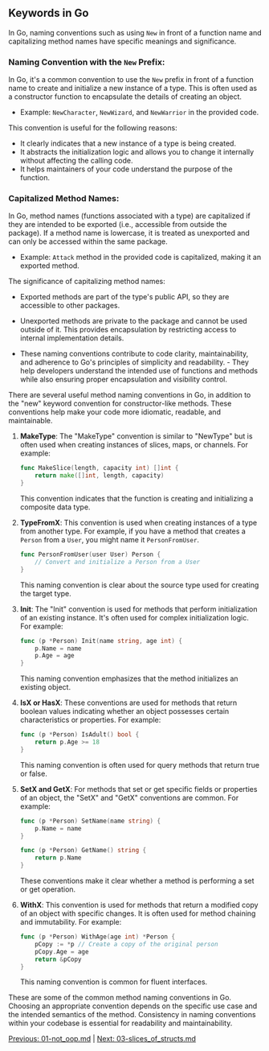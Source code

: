 ## Keywords in Go

In Go, naming conventions such as using `New` in front of a function name and capitalizing method names have specific meanings and significance.

### Naming Convention with the `New` Prefix:

   In Go, it's a common convention to use the `New` prefix in front of a function name to create and initialize a new instance of a type. This is often used as a constructor function to encapsulate the details of creating an object.

   - Example: `NewCharacter`, `NewWizard`, and `NewWarrior` in the provided code.

   This convention is useful for the following reasons:
   
   - It clearly indicates that a new instance of a type is being created.
   - It abstracts the initialization logic and allows you to change it internally without affecting the calling code.
   - It helps maintainers of your code understand the purpose of the function.

### Capitalized Method Names:

   In Go, method names (functions associated with a type) are capitalized if they are intended to be exported (i.e., accessible from outside the package). If a method name is lowercase, it is treated as unexported and can only be accessed within the same package.

   - Example: `Attack` method in the provided code is capitalized, making it an exported method.

   The significance of capitalizing method names:
   
   - Exported methods are part of the type's public API, so they are accessible to other packages.
   - Unexported methods are private to the package and cannot be used outside of it. This provides encapsulation by restricting access to internal implementation details.

- These naming conventions contribute to code clarity, maintainability, and adherence to Go's principles of simplicity and readability. - They help developers understand the intended use of functions and methods while also ensuring proper encapsulation and visibility control.

There are several useful method naming conventions in Go, in addition to the "new" keyword convention for constructor-like methods. These conventions help make your code more idiomatic, readable, and maintainable. 

1. **MakeType**: The "MakeType" convention is similar to "NewType" but is often used when creating instances of slices, maps, or channels. For example:

   ```go
   func MakeSlice(length, capacity int) []int {
       return make([]int, length, capacity)
   }
   ```

   This convention indicates that the function is creating and initializing a composite data type.

2. **TypeFromX**: This convention is used when creating instances of a type from another type. For example, if you have a method that creates a `Person` from a `User`, you might name it `PersonFromUser`.

   ```go
   func PersonFromUser(user User) Person {
       // Convert and initialize a Person from a User
   }
   ```

   This naming convention is clear about the source type used for creating the target type.

3. **Init**: The "Init" convention is used for methods that perform initialization of an existing instance. It's often used for complex initialization logic. For example:

   ```go
   func (p *Person) Init(name string, age int) {
       p.Name = name
       p.Age = age
   }
   ```

   This naming convention emphasizes that the method initializes an existing object.

4. **IsX or HasX**: These conventions are used for methods that return boolean values indicating whether an object possesses certain characteristics or properties. For example:

   ```go
   func (p *Person) IsAdult() bool {
       return p.Age >= 18
   }
   ```

   This naming convention is often used for query methods that return true or false.

5. **SetX and GetX**: For methods that set or get specific fields or properties of an object, the "SetX" and "GetX" conventions are common. For example:

   ```go
   func (p *Person) SetName(name string) {
       p.Name = name
   }

   func (p *Person) GetName() string {
       return p.Name
   }
   ```

   These conventions make it clear whether a method is performing a set or get operation.

6. **WithX**: This convention is used for methods that return a modified copy of an object with specific changes. It is often used for method chaining and immutability. For example:

   ```go
   func (p *Person) WithAge(age int) *Person {
       pCopy := *p // Create a copy of the original person
       pCopy.Age = age
       return &pCopy
   }
   ```

   This naming convention is common for fluent interfaces.

These are some of the common method naming conventions in Go. Choosing an appropriate convention depends on the specific use case and the intended semantics of the method. Consistency in naming conventions within your codebase is essential for readability and maintainability.

[Previous: 01-not_oop.md](01-not_oop.md) | [Next: 03-slices_of_structs.md](03-slices_of_structs.md)
